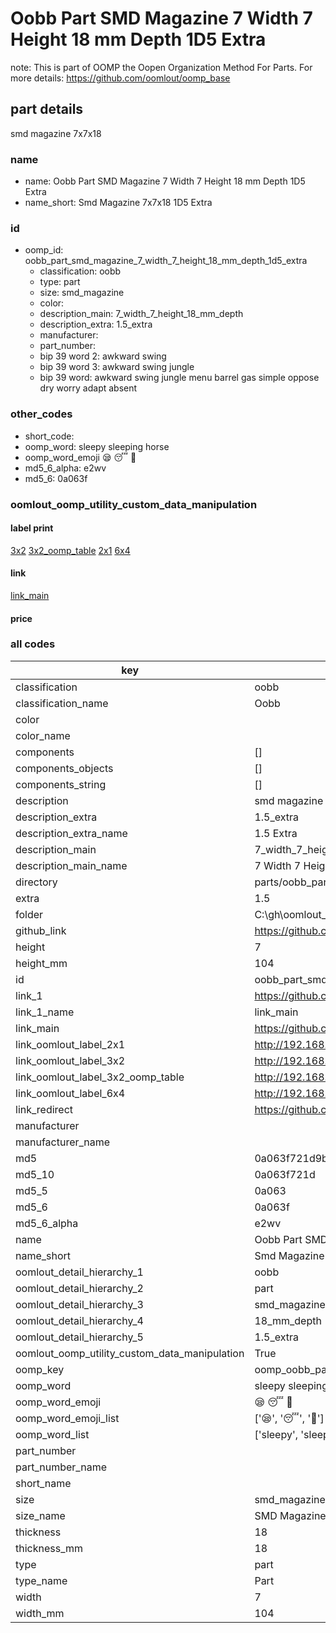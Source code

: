 # Oobb Part SMD Magazine 7 Width 7 Height 18 mm Depth 1D5 Extra  

note: This is part of OOMP the Oopen Organization Method For Parts. For more details: https://github.com/oomlout/oomp_base

##  part details
  



smd magazine 7x7x18



### name
* name: Oobb Part SMD Magazine 7 Width 7 Height 18 mm Depth 1D5 Extra
* name_short: Smd Magazine 7x7x18 1D5 Extra
### id
* oomp_id: oobb_part_smd_magazine_7_width_7_height_18_mm_depth_1d5_extra
  * classification: oobb
  * type: part
  * size: smd_magazine
  * color: 
  * description_main: 7_width_7_height_18_mm_depth
  * description_extra: 1.5_extra
  * manufacturer: 
  * part_number: 
  * bip 39 word 2: awkward swing
  * bip 39 word 3: awkward swing jungle
  * bip 39 word: awkward swing jungle menu barrel gas simple oppose dry worry adapt absent

### other_codes
* short_code: 
* oomp_word: sleepy sleeping horse
* oomp_word_emoji :sleepy: :sleeping: :horse:
* md5_6_alpha: e2wv
* md5_6: 0a063f






### oomlout_oomp_utility_custom_data_manipulation
#### label print
[3x2](http://192.168.1.245:1112/?label=oomp%20e2wv)
[3x2_oomp_table](http://192.168.1.108:1112/?label=oomp%20e2wv)
[2x1](http://192.168.1.242:1112/?label=oomp%20e2wv)
[6x4](http://192.168.1.55:1112/?label=oomp%20e2wv)    

#### link

[link_main](https://github.com/oomlout/oomlout_oobb_version_4_generated_parts/tree/main/navigation_oomp/oobb/part/smd_magazine/7_width_7_height_18_mm_depth/1.5_extra/part)                              

#### price







### all codes 
| key | value |  
| --- | --- |  
| classification | oobb |  
| classification_name | Oobb |  
| color |  |  
| color_name |  |  
| components | [] |  
| components_objects | [] |  
| components_string | [] |  
| description | smd magazine 7x7x18 |  
| description_extra | 1.5_extra |  
| description_extra_name | 1.5 Extra |  
| description_main | 7_width_7_height_18_mm_depth |  
| description_main_name | 7 Width 7 Height 18 mm Depth |  
| directory | parts/oobb_part_smd_magazine_7_width_7_height_18_mm_depth_1d5_extra |  
| extra | 1.5 |  
| folder | C:\gh\oomlout_oobb_version_4_generated_parts\parts\oobb_part_smd_magazine_7_width_7_height_18_mm_depth_1d5_extra |  
| github_link | https://github.com/oomlout/oomlout_oomp_part_src/tree/main/parts/oobb_part_smd_magazine_7_width_7_height_18_mm_depth_1d5_extra |  
| height | 7 |  
| height_mm | 104 |  
| id | oobb_part_smd_magazine_7_width_7_height_18_mm_depth_1d5_extra |  
| link_1 | https://github.com/oomlout/oomlout_oobb_version_4_generated_parts/tree/main/navigation_oomp/oobb/part/smd_magazine/7_width_7_height_18_mm_depth/1.5_extra/part |  
| link_1_name | link_main |  
| link_main | https://github.com/oomlout/oomlout_oobb_version_4_generated_parts/tree/main/navigation_oomp/oobb/part/smd_magazine/7_width_7_height_18_mm_depth/1.5_extra/part |  
| link_oomlout_label_2x1 | http://192.168.1.242:1112/?label=oomp%20e2wv |  
| link_oomlout_label_3x2 | http://192.168.1.245:1112/?label=oomp%20e2wv |  
| link_oomlout_label_3x2_oomp_table | http://192.168.1.108:1112/?label=oomp%20e2wv |  
| link_oomlout_label_6x4 | http://192.168.1.55:1112/?label=oomp%20e2wv |  
| link_redirect | https://github.com/oomlout/oomlout_oobb_version_4_generated_parts/tree/main/parts/oobb_smd_magazine_07_07_18_nm_16_mm_tape_width_1_5_mm_tape_thickness_ex_1d5 |  
| manufacturer |  |  
| manufacturer_name |  |  
| md5 | 0a063f721d9b9921800968b2f2370086 |  
| md5_10 | 0a063f721d |  
| md5_5 | 0a063 |  
| md5_6 | 0a063f |  
| md5_6_alpha | e2wv |  
| name | Oobb Part SMD Magazine 7 Width 7 Height 18 mm Depth 1D5 Extra |  
| name_short | Smd Magazine 7x7x18 1D5 Extra |  
| oomlout_detail_hierarchy_1 | oobb |  
| oomlout_detail_hierarchy_2 | part |  
| oomlout_detail_hierarchy_3 | smd_magazine |  
| oomlout_detail_hierarchy_4 | 18_mm_depth |  
| oomlout_detail_hierarchy_5 | 1.5_extra |  
| oomlout_oomp_utility_custom_data_manipulation | True |  
| oomp_key | oomp_oobb_part_smd_magazine_7_width_7_height_18_mm_depth_1d5_extra |  
| oomp_word | sleepy sleeping horse |  
| oomp_word_emoji | :sleepy: :sleeping: :horse: |  
| oomp_word_emoji_list | [':sleepy:', ':sleeping:', ':horse:'] |  
| oomp_word_list | ['sleepy', 'sleeping', 'horse'] |  
| part_number |  |  
| part_number_name |  |  
| short_name |  |  
| size | smd_magazine |  
| size_name | SMD Magazine |  
| thickness | 18 |  
| thickness_mm | 18 |  
| type | part |  
| type_name | Part |  
| width | 7 |  
| width_mm | 104 |  

